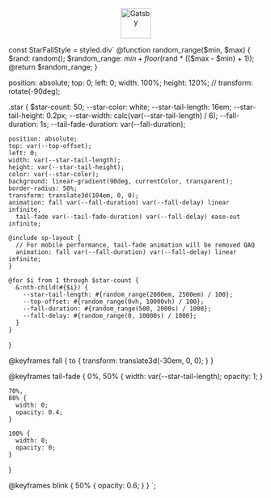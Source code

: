 <p align="center">
  <a href="https://www.gatsbyjs.com/?utm_source=starter&utm_medium=readme&utm_campaign=minimal-starter">
    <img alt="Gatsby" src="https://www.gatsbyjs.com/Gatsby-Monogram.svg" width="60" />
  </a>
</p>

const StarFallStyle = styled.div`
@function random_range($min, $max) {
    $rand: random();
    $random_range: $min + floor($rand \* (($max - $min) + 1));
@return $random_range;
}

position: absolute;
top: 0;
left: 0;
width: 100%;
height: 120%;
// transform: rotate(-90deg);

.star {
$star-count: 50;
--star-color: white;
--star-tail-length: 16em;
--star-tail-height: 0.2px;
--star-width: calc(var(--star-tail-length) / 6);
--fall-duration: 1s;
--tail-fade-duration: var(--fall-duration);

    position: absolute;
    top: var(--top-offset);
    left: 0;
    width: var(--star-tail-length);
    height: var(--star-tail-height);
    color: var(--star-color);
    background: linear-gradient(90deg, currentColor, transparent);
    border-radius: 50%;
    transform: translate3d(104em, 0, 0);
    animation: fall var(--fall-duration) var(--fall-delay) linear infinite,
      tail-fade var(--tail-fade-duration) var(--fall-delay) ease-out infinite;

    @include sp-layout {
      // For mobile performance, tail-fade animation will be removed QAQ
      animation: fall var(--fall-duration) var(--fall-delay) linear infinite;
    }

    @for $i from 1 through $star-count {
      &:nth-child(#{$i}) {
        --star-tail-length: #{random_range(2000em, 2500em) / 100};
        --top-offset: #{random_range(0vh, 10000vh) / 100};
        --fall-duration: #{random_range(500, 2000s) / 1000};
        --fall-delay: #{random_range(0, 10000s) / 1000};
      }
    }

}

@keyframes fall {
to {
transform: translate3d(-30em, 0, 0);
}
}

@keyframes tail-fade {
0%,
50% {
width: var(--star-tail-length);
opacity: 1;
}

    70%,
    80% {
      width: 0;
      opacity: 0.4;
    }

    100% {
      width: 0;
      opacity: 0;
    }

}

@keyframes blink {
50% {
opacity: 0.6;
}
}
`;
